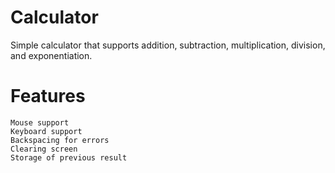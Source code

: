 # Calculator

Simple calculator that supports addition, subtraction, multiplication, division, and exponentiation.

# Features

    Mouse support
    Keyboard support
    Backspacing for errors
    Clearing screen
    Storage of previous result
